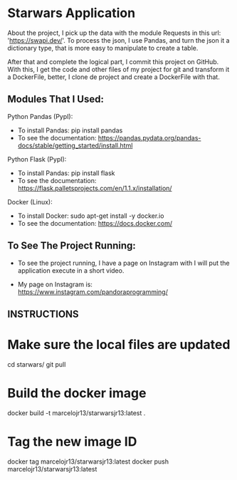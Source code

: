 # Starwars Application

 About the project, I pick up the data with the module Requests in this url: 'https://swapi.dev/'.
 To process the json, I use Pandas, and turn the json it a dictionary type, that is more easy to manipulate to create a table.

 After that and complete the logical part, I commit this project on GitHub. With this, I get the code and other files of my project
 for git and transform it a DockerFile, better, I clone de project and create a DockerFile with that.


## Modules That I Used:

Python Pandas (PypI):
- To install Pandas:
  pip install pandas
- To see the documentation:
https://pandas.pydata.org/pandas-docs/stable/getting_started/install.html

Python Flask (PypI):
- To install Pandas:
  pip install flask
- To see the documentation:
https://flask.palletsprojects.com/en/1.1.x/installation/

Docker (Linux):
- To install Docker:
  sudo apt-get install -y docker.io
- To see the documentation:
https://docs.docker.com/

## To See The Project Running:

- To see the project running, I have a page on Instagram with I will put the application execute in a short video.

- My page on Instagram is:
https://www.instagram.com/pandoraprogramming/

## INSTRUCTIONS
# Make sure the local files are updated
cd starwars/
git pull
# Build the docker image
docker build -t marcelojr13/starwarsjr13:latest .
# Tag the new image ID
docker tag <insert-new-image-id-here> marcelojr13/starwarsjr13:latest
docker push marcelojr13/starwarsjr13:latest
